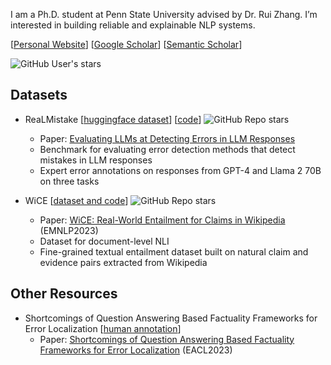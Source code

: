 I am a Ph.D. student at Penn State University advised by Dr. Rui Zhang. I’m interested in building reliable and explainable NLP systems.

[[Personal Website](https://ryokamoi.github.io/)] [[Google Scholar](https://scholar.google.com/citations?user=4OWTLKAAAAAJ)] [[Semantic Scholar](https://www.semanticscholar.org/author/Ryo-Kamoi/83757854)]

![GitHub User's stars](https://img.shields.io/github/stars/ryokamoi?style=flat&label=User's%20Stars&color=yellow)

## Datasets

* ReaLMistake [[huggingface dataset](https://huggingface.co/datasets/ryokamoi/realmistake)] [[code](https://github.com/psunlpgroup/ReaLMistake)] ![GitHub Repo stars](https://img.shields.io/github/stars/psunlpgroup/ReaLMistake?style=flat&color=yellow)
  * Paper: [Evaluating LLMs at Detecting Errors in LLM Responses](https://arxiv.org/abs/2404.03602)
  * Benchmark for evaluating error detection methods that detect mistakes in LLM responses
  * Expert error annotations on responses from GPT-4 and Llama 2 70B on three tasks

* WiCE [[dataset and code](https://github.com/ryokamoi/wice)] ![GitHub Repo stars](https://img.shields.io/github/stars/ryokamoi/wice?style=flat&color=yellow)
  * Paper: [WiCE: Real-World Entailment for Claims in Wikipedia](https://arxiv.org/abs/2303.01432) (EMNLP2023)
  * Dataset for document-level NLI
  * Fine-grained textual entailment dataset built on natural claim and evidence pairs extracted from Wikipedia

## Other Resources

* Shortcomings of Question Answering Based Factuality Frameworks for Error Localization [[human annotation](https://github.com/ryokamoi/QA-metrics-human-annotation)]
  * Paper: [Shortcomings of Question Answering Based Factuality Frameworks for Error Localization](https://aclanthology.org/2023.eacl-main.11/) (EACL2023)

<!--
**ryokamoi/ryokamoi** is a ✨ _special_ ✨ repository because its `README.md` (this file) appears on your GitHub profile.

Here are some ideas to get you started:

- 🔭 I’m currently working on ...
- 🌱 I’m currently learning ...
- 👯 I’m looking to collaborate on ...
- 🤔 I’m looking for help with ...
- 💬 Ask me about ...
- 📫 How to reach me: ...
- 😄 Pronouns: ...
- ⚡ Fun fact: ...
-->
